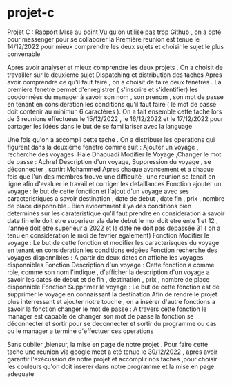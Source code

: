# projet-c
Projet C : Rapport
Mise au point 
Vu qu'on utilise pas trop Github , on a opté pour messenger pour se collaborer 
la Première reunion est tenue le 14/12/2022 pour mieux comprendre les deux sujets et choisir le sujet le plus convenable 
 
Apres avoir analyser et mieux comprendre les deux projets . On a choisit de travailler sur le deuxieme sujet 
Dispatching et distribution des taches 
Apres avoir comprendre ce qu'il faut faire , on a choisit de faire deux fenetres . La premiere fenetre permet d'enregistrer ( s'inscrire et s'identifier) les coodonnées du manager à savoir son nom , son prenom , son mot de passe en tenant en consideration les conditions qu'il faut faire ( le mot de passe doit contenir au minimun 6 caractères ). On a fait ensemble cette tache lors de 3 reunions effectuées le 15/12/2022 , le 16/12/2022 et le 17/12/2022 pour partager les idées dans le but de se familiariser avec la language 
 

 
Une fois qu'on a accompli cette tache . On a distribuer les operations qui figurent dans la deuxiéme fenetre comme suit :
Ajouter un voyage , recherche des voyages: Hale Dhaouadi
Modifier le Voyage ,Changer le mot de passe : Achref
Description d'un voyage, Suppression du voyage  , se déconnecter , sortir: Mohammed 
Apres chaque avancement et a chaque fois que l'un des membres trouve une difficulté , une reunion se tenait en ligne afin d'evaluer le travail et corriger les defaillances 
Fonction ajouter un voyage :
le but de cette fonction et l'ajout d'un voyage avec ses caracteristiques a savoir destination , date de debut , date fin , prix , nombre de place disponnible .
Bien evidemment il ya des conditions bien determinés sur les carateristique qu'il faut prendre en consideration à savoir date fin elle doit etre superieur ala date debut 
le moi doit etre ente 1 et 12 , l'année doit etre superieur a 2022 et la date ne doit pas depassée 31 ( on a tenu en consideration le moi de fevrier egalement)
Fonction Modifier le voyage :
Le but de cette fonction et modifier les caracterisques du voyage en tenant en consideration les conditions exigées 
Fonction recherche des voyages disponnibles :
A partir de deux dates on affiche les voyages disponnibles 
Fonction Description d'un voyage :
Cette fonction a comme role, comme son nom l'indique , d'afficher la description d'un voyage a savoir les dates de debut et de fin , destination , prix , nombre de place disponnible
Fonction Supprimer le voyage :
Le but de cette fonction est de supprimer le voyage en connaissant la destination
Afin de rendre le projet plus interressant et ajouter notre touche , on a insérer d'autre fonctions a savoir la fonction changer le mot de passe : A travers cette fonction le manager est capable de changer son mot de passe 
la fonction se déconnecter et sortir pour se deconnecter et sortir du programme ou cas ou le manager a terminé d'effectuer ces operations  


Sans oublier ,biensur, la mise en page de notre projet . Pour faire cette tache une reunion via google meet a été tenue le 30/12/2022 , apres avoir garantir l'exécussion de notre projet et accomplir nos taches ,pour choisir les couleurs qu'on doit inserer dans notre programme et la mise en page adequate 
 
